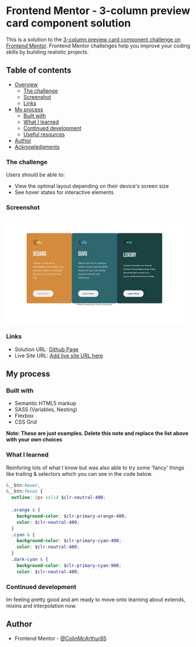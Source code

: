 # Frontend Mentor - 3-column preview card component solution

This is a solution to the [3-column preview card component challenge on Frontend Mentor](https://www.frontendmentor.io/challenges/3column-preview-card-component-pH92eAR2-). Frontend Mentor challenges help you improve your coding skills by building realistic projects.

## Table of contents

- [Overview](#overview)
  - [The challenge](#the-challenge)
  - [Screenshot](#screenshot)
  - [Links](#links)
- [My process](#my-process)
  - [Built with](#built-with)
  - [What I learned](#what-i-learned)
  - [Continued development](#continued-development)
  - [Useful resources](#useful-resources)
- [Author](#author)
- [Acknowledgments](#acknowledgments)

### The challenge

Users should be able to:

- View the optimal layout depending on their device's screen size
- See hover states for interactive elements

### Screenshot

![](docs/images/3%20Column%20preview%20Card%20Image.png)

### Links

- Solution URL: [Github Page](https://github.com/ColinMcArthur85/3-column-preview-card-component)
- Live Site URL: [Add live site URL here](https://your-live-site-url.com)

## My process

### Built with

- Semantic HTML5 markup
- SASS (Variables, Nesting)
- Flexbox
- CSS Grid

**Note: These are just examples. Delete this note and replace the list above with your own choices**

### What I learned

Reinforing lots of what I know but was also able to try some 'fancy' things like trailing & selectors which you can see in the code below.

```scss
&__btn:hover,
&__btn:focus {
  outline: 2px solid $clr-neutral-400;

  .orange & {
    background-color: $clr-primary-orange-400;
    color: $clr-neutral-400;
  }
  .cyan & {
    background-color: $clr-primary-cyan-400;
    color: $clr-neutral-400;
  }
  .dark-cyan & {
    background-color: $clr-primary-cyan-900;
    color: $clr-neutral-400;
```

### Continued development

Im feeling pretty good and am ready to move onto learning about extends, mixins and interpolation now.

## Author

- Frontend Mentor - [@ColinMcArthur85](https://www.frontendmentor.io/profile/ColinMcArthur85)
